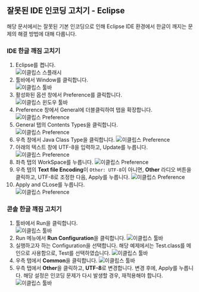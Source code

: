## 잘못된 IDE 인코딩 고치기 - Eclipse

해당 문서에서는 잘못된 기본 인코딩으로 인해 Eclipse IDE 환경에서 한글이 깨지는 문제의 해결 방법에 대해 다룹니다.

### IDE 한글 깨짐 고치기
1. Eclipse를 켭니다.<br>
   ![이클립스 스플래시](../../../images/extra/eclipse_splash.png)
2. 툴바에서 Window를 클릭합니다.<br>
   ![이클립스 툴바](../../../images/extra/eclipse_toolbar.png)
3. 활성화된 옵션 창에서 Preference를 클릭합니다.<br>
   ![이클립스 윈도우 툴바](../../../images/extra/eclipse_window_toolbar.png)
4. Preference 창에서 General에 더블클릭하여 탭을 확장합니다.<br>
   ![이클립스 Preference](../../../images/extra/eclipse_preference.png)
5. General 탭의 Contents Types을 클릭합니다.<br>
   ![이클립스 Preference](../../../images/extra/eclipse_preference_content_type_select.png)
6. 우측 창에서 Java Class Type을 클릭합니다.
   ![이클립스 Preference](../../../images/extra/eclipse_contents_type_java_class.png)
7. 아래의 텍스트 창에 UTF-8을 입력하고, Update를 누릅니다.
   ![이클립스 Preference](../../../images/extra/eclipse_update_java_class_encoding.png)
8. 좌측 탭의 WorkSpace를 누릅니다.
   ![이클립스 Preference](../../../images/extra/eclipse_preference_workspace.png)
9. 우측 탭의 **Text file Encoding**이 `Other: UTF-8`이 아니면, **Other** 라디오 버튼을 클릭하고, UTF-8로 조정한 다음, Apply를 누릅니다.
   ![이클립스 Preference](../../../images/extra/eclipse_update_workspace_conding.png)
10. Apply and CLose를 누릅니다.  
    ![이클립스 Preference](../../../images/extra/eclipse_save_and_close_preference.png)

### 콘솔 한글 꺠짐 고치기
1. 툴바에서 Run을 클릭합니다.<br>
   ![이클립스 툴바](../../../images/extra/eclipse_toolbar_console.png)
2. Run 메뉴에서 **Run Configuration**을 클릭합니다.
   ![이클립스 툴바](../../../images/extra/eclipse_toolbar_run.png)
3. 실행하고자 하는 Configuration을 선택합니다. 해당 예제에서는 Test.class를 메인으로 사용함으로, Test를 선택하였습니다.
   ![이클립스 툴바](../../../images/extra/eclipse_run_configuration.png)
4. 우측 탭에서 **Common**을 클릭합니다.
   ![이클립스 툴바](../../../images/extra/eclipse_run_configuration_common.png)
5. 우측 탭에서 **Other**을 클릭하고, **UTF-8**로 변경합니다. 변경 후에, Apply를 누릅니다.
   해당 설정은 인코딩 문제가 다시 발생할 경우, 재적용해야 합니다.
   ![이클립스 툴바](../../../images/extra/eclipse_run_configuration_update_encoding.png)
